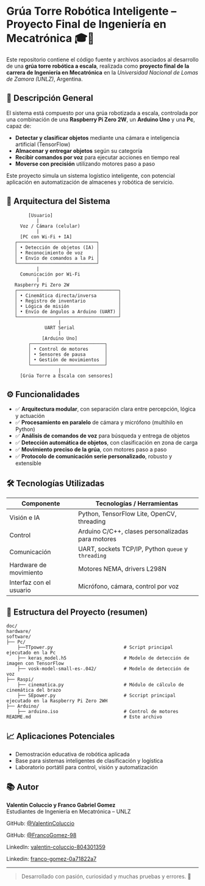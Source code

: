 # Grúa Torre Robótica Inteligente – Proyecto Final de Ingeniería en Mecatrónica 🎓🤖

Este repositorio contiene el código fuente y archivos asociados al desarrollo de una **grúa torre robótica a escala**, realizada como **proyecto final de la carrera de Ingeniería en Mecatrónica** en la *Universidad Nacional de Lomas de Zamora (UNLZ)*, Argentina.

## 🧠 Descripción General

El sistema está compuesto por una grúa robotizada a escala, controlada por una combinación de una **Raspberry Pi Zero 2W**, un **Arduino Uno** y una **Pc**, capaz de:

- **Detectar y clasificar objetos** mediante una cámara e inteligencia artificial (TensorFlow)
- **Almacenar y entregar objetos** según su categoría
- **Recibir comandos por voz** para ejecutar acciones en tiempo real
- **Moverse con precisión** utilizando motores paso a paso

Este proyecto simula un sistema logístico inteligente, con potencial aplicación en automatización de almacenes y robótica de servicio.

## 🚀 Arquitectura del Sistema

```plaintext
        [Usuario]
           |
     Voz / Cámara (celular)
           |
     [PC con Wi-Fi + IA]
   ┌─────────────────────────────┐
   │ • Detección de objetos (IA) │
   │ • Reconocimiento de voz     │
   │ • Envío de comandos a la Pi │
   └─────────────────────────────┘
           |
     Comunicación por Wi-Fi
           |
   Raspberry Pi Zero 2W
   ┌─────────────────────────────────────┐
   │ • Cinemática directa/inversa        │
   │ • Registro de inventario            │
   │ • Lógica de misión                  │
   │ • Envío de ángulos a Arduino (UART) │
   └─────────────────────────────────────┘
                   |
              UART Serial
                   |
             [Arduino Uno]
        ┌───────────────────────────┐
        │ • Control de motores      │
        │ • Sensores de pausa       │
        │ • Gestión de movimientos  │
        └───────────────────────────┘
                   |
     [Grúa Torre a Escala con sensores]
```

## ⚙️ Funcionalidades

- ✅ **Arquitectura modular**, con separación clara entre percepción, lógica y actuación
- ✅ **Procesamiento en paralelo** de cámara y micrófono (multihilo en Python)
- ✅ **Análisis de comandos de voz** para búsqueda y entrega de objetos
- ✅ **Detección automática de objetos**, con clasificación en zona de carga
- ✅ **Movimiento preciso de la grúa**, con motores paso a paso
- ✅ **Protocolo de comunicación serie personalizado**, robusto y extensible

## 🛠 Tecnologías Utilizadas

| Componente              | Tecnologías / Herramientas                           |
|-------------------------|------------------------------------------------------|
| Visión e IA             | Python, TensorFlow Lite, OpenCV, threading           |
| Control                 | Arduino C/C++, clases personalizadas para motores    |
| Comunicación            | UART, sockets TCP/IP, Python `queue` y `threading`   |
| Hardware de movimiento  | Motores NEMA, drivers L298N                          |
| Interfaz con el usuario | Micrófono, cámara, control por voz                   |

## 🧪 Estructura del Proyecto (resumen)

```
doc/
hardware/
software/
├── Pc/
    ├──TTpower.py                          # Script principal ejecutado en la Pc
    ├── keras_model.h5                     # Modelo de detección de imagen con TensorFlow
    ├── vosk-model-small-es-.042/          # Modelo de detección de voz
├── Raspi/
    ├── cinematica.py                      # Módulo de cálculo de cinemática del brazo
    ├── SEpower.py                         # Sccript principal ejecutado en la Raspberry Pi Zero 2WH 
├── Arduino/                   
    ├── arduino.iso                        # Control de motores
README.md                                  # Este archivo
```

## 📈 Aplicaciones Potenciales

- Demostración educativa de robótica aplicada
- Base para sistemas inteligentes de clasificación y logística
- Laboratorio portátil para control, visión y automatización

## 📚 Autor

**Valentín Coluccio y Franco Gabriel Gomez**  
Estudiantes de Ingeniería en Mecatrónica – UNLZ 

GitHub: [@ValentinColuccio](https://github.com/ValentinColuccio) 

GitHub: [@FrancoGomez-98](https://github.com/FrancoGomez-98) 

LinkedIn: [valentin-coluccio-804301359](https://www.linkedin.com/in/valentin-coluccio-804301359/) 

Linkedin: [franco-gomez-0a71822a7](https://www.linkedin.com/in/franco-gomez-0a71822a7/) 


---

> Desarrollado con pasión, curiosidad y muchas pruebas y errores. 🚀
